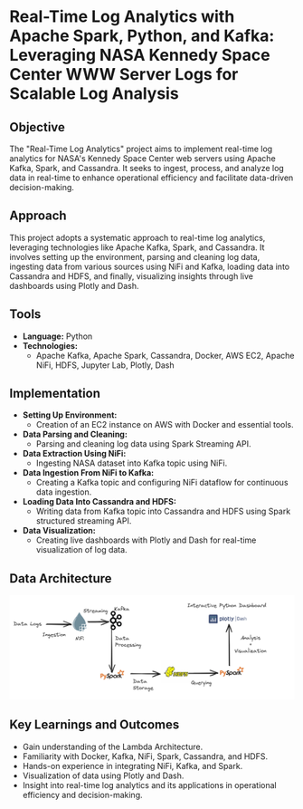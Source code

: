 # Real-Time Log Analytics with Apache Spark, Python, and Kafka: Leveraging NASA Kennedy Space Center WWW Server Logs for Scalable Log Analysis
## Objective
The "Real-Time Log Analytics" project aims to implement real-time log analytics for NASA's Kennedy Space Center web servers using Apache Kafka, Spark, and Cassandra. It seeks to ingest, process, and analyze log data in real-time to enhance operational efficiency and facilitate data-driven decision-making.

## Approach
This project adopts a systematic approach to real-time log analytics, leveraging technologies like Apache Kafka, Spark, and Cassandra. It involves setting up the environment, parsing and cleaning log data, ingesting data from various sources using NiFi and Kafka, loading data into Cassandra and HDFS, and finally, visualizing insights through live dashboards using Plotly and Dash.

## Tools
- **Language:** Python
- **Technologies:**
  - Apache Kafka, Apache Spark, Cassandra, Docker, AWS EC2, Apache NiFi, HDFS, Jupyter Lab, Plotly, Dash

## Implementation
- **Setting Up Environment:**
  - Creation of an EC2 instance on AWS with Docker and essential tools.
- **Data Parsing and Cleaning:**
  - Parsing and cleaning log data using Spark Streaming API.
- **Data Extraction Using NiFi:**
  - Ingesting NASA dataset into Kafka topic using NiFi.
- **Data Ingestion From NiFi to Kafka:**
  - Creating a Kafka topic and configuring NiFi dataflow for continuous data ingestion.
- **Loading Data Into Cassandra and HDFS:**
  - Writing data from Kafka topic into Cassandra and HDFS using Spark structured streaming API.
- **Data Visualization:**
  - Creating live dashboards with Plotly and Dash for real-time visualization of log data.

## Data Architecture

![Data Architecture](./RealTimeLogAnalytics.png)

## Key Learnings and Outcomes
- Gain understanding of the Lambda Architecture.
- Familiarity with Docker, Kafka, NiFi, Spark, Cassandra, and HDFS.
- Hands-on experience in integrating NiFi, Kafka, and Spark.
- Visualization of data using Plotly and Dash.
- Insight into real-time log analytics and its applications in operational efficiency and decision-making.

